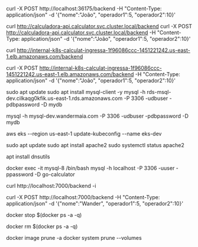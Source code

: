 
curl -X POST http://localhost:36175/backend -H "Content-Type: application/json" -d '{"nome":"João", "operador1":5, "operador2":10}'

curl http://calculadora-api.calculator.svc.cluster.local/backend
curl -X POST http://calculadora-api.calculator.svc.cluster.local/backend -H "Content-Type: application/json" -d '{"nome":"João", "operador1":5, "operador2":10}'


curl http://internal-k8s-calculat-ingressa-1f96086ccc-1451221242.us-east-1.elb.amazonaws.com/backend

curl -X POST http://internal-k8s-calculat-ingressa-1f96086ccc-1451221242.us-east-1.elb.amazonaws.com/backend -H "Content-Type: application/json" -d '{"nome":"João", "operador1":5, "operador2":10}'


sudo apt update
sudo apt install mysql-client -y
mysql -h rds-msql-dev.cilkaqg0kfik.us-east-1.rds.amazonaws.com -P 3306 -udbuser -pdbpassword -D mydb

mysql -h mysql-dev.wandermaia.com -P 3306 -udbuser -pdbpassword -D mydb

aws eks --region us-east-1 update-kubeconfig --name eks-dev


sudo apt update
sudo apt install apache2
sudo systemctl status apache2

apt install dnsutils

docker exec -it mysql-8 /bin/bash
mysql -h localhost -P 3306 -uuser -ppassword -D go-calculator

curl http://localhost:7000/backend -i

curl -X POST http://localhost:7000/backend -H "Content-Type: application/json" -d '{"nome":"Wander", "operador1":5, "operador2":10}'


docker stop $(docker ps -a -q)

docker rm $(docker ps -a -q)

docker image prune -a
docker system prune --volumes